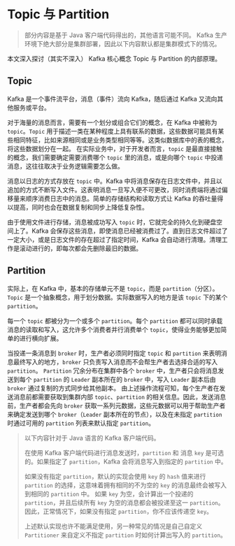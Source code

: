 # Topic 与 Partition
> 部分内容是基于 Java 客户端代码得出的，其他语言可能不同。
> Kafka 生产环境下绝大部分是集群部署，因此以下内容默认都是集群模式下的情况。

本文深入探讨（其实不深入） Kafka 核心概念 Topic 与 Partition 的内部原理。



## Topic
Kafka 是一个事件流平台，消息（事件）流向 Kafka，随后通过 Kafka 又流向其他服务或平台。

对于海量的消息而言，需要有一个划分或组合它们的概念，在 Kafka 中被称为 `topic`。`Topic` 用于描述一类在某种程度上具有联系的数据，这些数据可能具有某些相同特征，比如来源相同或是业务类型相同等等。这类似数据库中的表的概念，将这些数据划分在一起。
在实际业务中，对于开发者而言，`topic` 是最直接接触的概念，我们需要确定需要消费哪个 `topic` 里的消息，或是向哪个 `topic` 中投递消息，这往往取决于业务逻辑需要怎么做。

消息以日志的方式存放在 `topic` 中。Kafka 中将消息保存在日志文件中，并且以追加的方式不断写入文件。这表明消息一旦写入便不可更改，同时消费端将通过偏移量来顺序消费日志中的消息。简单的存储结构和读取方式让 Kafka 的吞吐量得以提高，同时也会在数据复制和同步上降低复杂性。

由于使用文件进行存储，消息被成功写入 `topic` 时，它就完全的持久化到硬盘空间上了。Kafka 会保存这些消息，即使消息已经被消费过了。直到日志文件超过了一定大小，或是日志文件的存在超过了指定时间，Kafka 会自动进行清理。清理工作是滚动进行的，即每次都会先删除最旧的数据。

## Partition
实际上，在 Kafka 中，基本的存储单元不是 `topic`，而是 `partition`（分区）。`Topic` 是一个抽象概念，用于划分数据。实际数据写入的地方是该 `topic` 下的某个 `partition`。

每一个 `topic` 都被分为一个或多个 `partition`。每个 `partition` 都可以同时承载消息的读取和写入，这允许多个消费者并行消费单个 `topic`，使得业务能够更加简单的进行横向扩展。




当投递一条消息到 `broker` 时，生产者必须同时指定 `topic` 和 `partition` 来表明消息最终写入的地方，`broker` 只负责写入消息而不会帮生产者去选择合适的写入 `partition`。
`Partition` 冗余分布在集群中各个 `broker` 中，生产者只会将消息发送到每个 `partition` 的 `Leader` 副本所在的 `broker` 中，写入 `Leader` 副本后由 `broker` 通过复制的方式同步给其他副本。
由上述操作流程可知，每个生产者在发送消息前都需要获取到集群内部 `topic`、`partition` 的相关信息。因此，发送消息前，生产者都会先向 `broker` 获取一系列元数据，这些元数据可以用于帮助生产者来确定发送到哪个 `broker`（`Leader` 副本所在的节点），以及在未指定 `partition`  时通过可用的 `partition` 列表来默认指定 `partition`。

> 以下内容针对于 Java 语言的 Kafka 客户端代码。 
> 
>在使用 Kafka 客户端代码进行消息发送时，`partition` 和 消息 `key` 是可选的。如果指定了 `partition`，Kafka 会将消息写入到指定的 `partition` 中。
>
> 如果没有指定 `partition`，默认的实现会使用 `key` 的 `hash` 值来进行 `partition` 的选择，这意味着拥有相同的不为空的 `key` 的消息最终会被写入到相同的 `partition` 中。
> 如果 `key` 为空，会计算出一个投递的 `partition`，并且后续所有 `key` 为空的消息都会被投递至这一 `partition`。因此，正常情况下，如果没有指定 `partition`，你不应该传递空  `key`。
> 
> 上述默认实现也许不能满足使用，另一种常见的情况是自己自定义 `Partitioner` 来自定义不指定 `partition` 时如何计算出写入的 `partition`。

